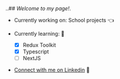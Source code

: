 ..## *Welcome to my page!*.

- Currently working on: School projects 👈
  
- Currently learning:  💎
  - [x] Redux Toolkit
  - [x] Typescript
  - [ ] NextJS

- [Connect with me on Linkedin](https://www.linkedin.com/in/kevin-lan-/) 🥂
